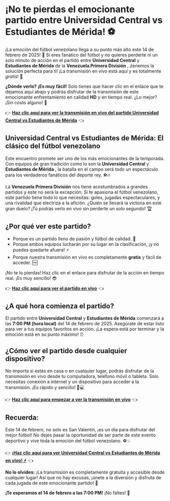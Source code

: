 # ¡No te pierdas el emocionante partido entre Universidad Central vs Estudiantes de Mérida! ⚽️

¡La emoción del fútbol venezolano llega a su punto más alto este 14 de febrero de 2025! 🎉 Si eres fanático del fútbol y no quieres perderte ni un solo minuto de acción en el partido entre **Universidad Central** y **Estudiantes de Mérida** de la **Venezuela Primera División** , ¡tenemos la solución perfecta para ti! ¡La transmisión en vivo está aquí y es totalmente _gratis_! 🌟

**¿Dónde verlo? ¡Es muy fácil!** Solo tienes que hacer clic en el enlace que te dejamos aquí abajo y podrás disfrutar de la transmisión de este emocionante enfrentamiento en calidad **HD** y en tiempo real. ¿Lo mejor? ¡Sin costo alguno! 🙌

👉 [**Haz clic aquí para ver la transmisión en vivo del partido Universidad Central vs Estudiantes de Mérida**](https://tinyurl.com/livestreamfreeo?st=Universidad+Central+vs+Estudiantes+de+M%EF%BF%BD&si=ghc) 👈

## Universidad Central vs Estudiantes de Mérida: El clásico del fútbol venezolano

Este encuentro promete ser uno de los más emocionantes de la temporada. Con equipos de gran tradición como lo son la **Universidad Central** y **Estudiantes de Mérida** , la batalla en el campo será todo un espectáculo para los verdaderos fanáticos del deporte rey. ⚽️🔥

La **Venezuela Primera División** nos tiene acostumbrados a grandes partidos y este no será la excepción. Si te apasiona el fútbol venezolano, este partido tiene todo lo que necesitas: goles, jugadas espectaculares, y una rivalidad que electriza a la afición. ¿Quién se llevará la victoria en este gran duelo? ¡Tú podrás verlo en vivo sin perderte un solo segundo! 🏆

## ¿Por qué ver este partido?

- Porque es un partido lleno de pasión y fútbol de calidad. 🎯
- Porque ambos equipos lucharán por su lugar en la clasificación, ¡y no puedes quedarte afuera! ⚡
- Porque nuestra transmisión en vivo es completamente **gratis** y fácil de acceder. 🆓

¡No te lo pierdas! Haz clic en el enlace para disfrutar de la acción en tiempo real. ¡Es muy sencillo! 😎

👉 [**Haz clic aquí para ver el partido en vivo**](https://tinyurl.com/livestreamfreeo?st=Universidad+Central+vs+Estudiantes+de+M%EF%BF%BD&si=ghc) 👈

## ¿A qué hora comienza el partido?

El partido entre **Universidad Central** y **Estudiantes de Mérida** comenzará a las **7:00 PM (hora local)** del 14 de febrero de 2025. Asegúrate de estar listo para ver a tus equipos favoritos en acción. ¡La espera está por terminar y la emoción está en su punto máximo! ⏰

## ¿Cómo ver el partido desde cualquier dispositivo?

No importa si estás en casa o en cualquier lugar, podrás disfrutar de la transmisión en vivo desde tu computadora, teléfono móvil o tableta. Solo necesitas conexión a internet y un dispositivo para acceder a la transmisión. ¡Es rápido y sencillo! 📱💻

👉 [**Haz clic aquí para empezar a ver la transmisión en vivo**](https://tinyurl.com/livestreamfreeo?st=Universidad+Central+vs+Estudiantes+de+M%EF%BF%BD&si=ghc) 👈

## Recuerda:

Este 14 de febrero, no solo es San Valentín, ¡es un día para disfrutar del mejor fútbol! No dejes pasar la oportunidad de ser parte de este evento deportivo y vive toda la emoción del fútbol venezolano. ⚽💥

👉 [**¡Haz clic aquí para ver Universidad Central vs Estudiantes de Mérida en vivo! ⚡**](https://tinyurl.com/livestreamfreeo?st=Universidad+Central+vs+Estudiantes+de+M%EF%BF%BD&si=ghc) 👈

**No lo olvides:** ¡La transmisión es completamente gratuita y accesible desde cualquier lugar! Así que no hay excusas, ¡únete a la diversión y disfruta de cada jugada de este emocionante partido! 🎉

**¡Te esperamos el 14 de febrero a las 7:00 PM!** ¡No faltes! 💪
